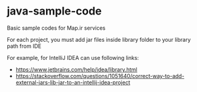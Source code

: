 # java-sample-code
Basic sample codes for Map.ir services 

For each project, you must add jar files inside library folder to your library path from IDE

For example, for IntelliJ IDEA can use following links:

 * https://www.jetbrains.com/help/idea/library.html
 * https://stackoverflow.com/questions/1051640/correct-way-to-add-external-jars-lib-jar-to-an-intellij-idea-project 
